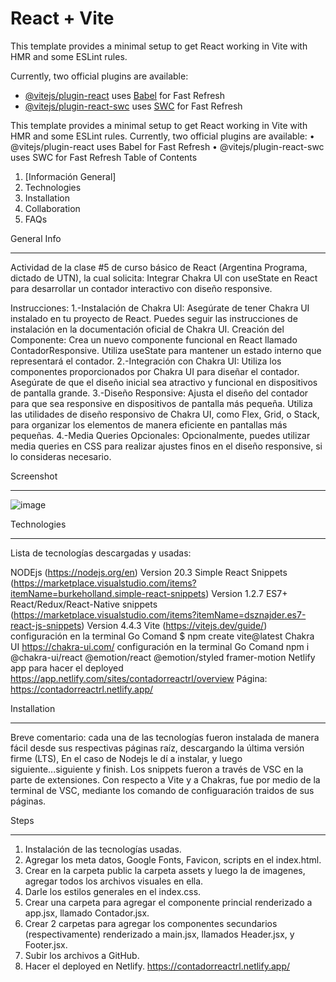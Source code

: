 # React + Vite

This template provides a minimal setup to get React working in Vite with HMR and some ESLint rules.

Currently, two official plugins are available:

- [@vitejs/plugin-react](https://github.com/vitejs/vite-plugin-react/blob/main/packages/plugin-react/README.md) uses [Babel](https://babeljs.io/) for Fast Refresh
- [@vitejs/plugin-react-swc](https://github.com/vitejs/vite-plugin-react-swc) uses [SWC](https://swc.rs/) for Fast Refresh


This template provides a minimal setup to get React working in Vite with HMR and some ESLint rules.
Currently, two official plugins are available:
•	@vitejs/plugin-react uses Babel for Fast Refresh
•	@vitejs/plugin-react-swc uses SWC for Fast Refresh
Table of Contents
1.	[Información General]
2.	Technologies
3.	Installation
4.	Collaboration
5.	FAQs
   
General Info
________________________________________
Actividad de la clase #5 de curso básico de React (Argentina Programa, dictado de UTN), la cual solicita: Integrar Chakra UI con useState en React para desarrollar un contador interactivo con diseño responsive.

Instrucciones:
1.-Instalación de Chakra UI:
Asegúrate de tener Chakra UI instalado en tu proyecto de React. Puedes seguir las instrucciones de instalación en la documentación oficial de Chakra UI. Creación del Componente:
Crea un nuevo componente funcional en React llamado ContadorResponsive. Utiliza useState para mantener un estado interno que representará el contador. 2.-Integración con Chakra UI:
Utiliza los componentes proporcionados por Chakra UI para diseñar el contador. Asegúrate de que el diseño inicial sea atractivo y funcional en dispositivos de pantalla grande. 3.-Diseño Responsive:
Ajusta el diseño del contador para que sea responsive en dispositivos de pantalla más pequeña. Utiliza las utilidades de diseño responsivo de Chakra UI, como Flex, Grid, o Stack, para organizar los elementos de manera eficiente en pantallas más pequeñas. 4.-Media Queries Opcionales:
Opcionalmente, puedes utilizar media queries en CSS para realizar ajustes finos en el diseño responsive, si lo consideras necesario.

Screenshot
________________________________________

![image](https://github.com/rosslabarca/Contador_React/assets/100976050/2b3bcdef-2e12-4d88-8f2f-06d53140d27f)


Technologies
________________________________________

Lista de tecnologías descargadas y usadas:

NODEjs (https://nodejs.org/en) Version 20.3 
Simple React Snippets (https://marketplace.visualstudio.com/items?itemName=burkeholland.simple-react-snippets) Version 1.2.7 
ES7+ React/Redux/React-Native snippets (https://marketplace.visualstudio.com/items?itemName=dsznajder.es7-react-js-snippets) Version 4.4.3
Vite (https://vitejs.dev/guide/) configuración en la terminal Go Comand $ npm create vite@latest 
Chakra UI https://chakra-ui.com/ configuración en la terminal Go Comand npm i @chakra-ui/react @emotion/react @emotion/styled framer-motion 
Netlify app para hacer el deployed https://app.netlify.com/sites/contadorreactrl/overview
Página: https://contadorreactrl.netlify.app/

Installation
________________________________________
Breve comentario: cada una de las tecnologías fueron instalada de manera fácil desde sus respectivas páginas raíz, descargando la última versión firme (LTS),
En el caso de Nodejs le dí a instalar, y luego siguiente...siguiente y finish. Los snippets fueron a través de VSC en la parte de extensiones. Con respecto a Vite y a Chakras, fue por medio de la terminal de VSC, mediante los comando de configuaración traidos de sus páginas.

Steps
________________________________________
1.	Instalación de las tecnologías usadas.
2.	Agregar los meta datos, Google Fonts, Favicon, scripts en el index.html.
3.	Crear en la carpeta public la carpeta assets y luego la de imagenes, agregar todos los archivos visuales en ella.
4.	Darle los estilos generales en el index.css.
5.	Crear una carpeta para agregar el componente princial renderizado a app.jsx, llamado Contador.jsx.
6.	Crear 2 carpetas para agregar los componentes secundarios (respectivamente) renderizado a main.jsx, llamados Header.jsx, y Footer.jsx.
7.	Subir los archivos a GitHub.
8.	Hacer el deployed en Netlify.  https://contadorreactrl.netlify.app/







